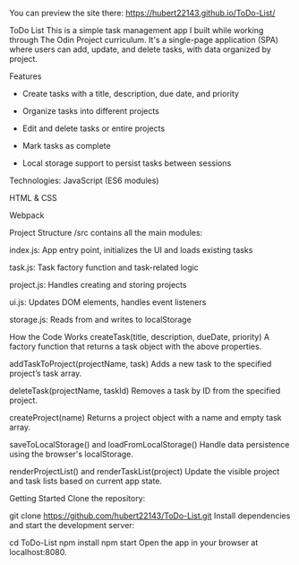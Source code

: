 
You can preview the site there: https://hubert22143.github.io/ToDo-List/


ToDo List
This is a simple task management app I built while working through The Odin Project curriculum. 
It's a single-page application (SPA) where users can add, update, and delete tasks, with data organized by project.

Features
- Create tasks with a title, description, due date, and priority

- Organize tasks into different projects

- Edit and delete tasks or entire projects

- Mark tasks as complete

- Local storage support to persist tasks between sessions

Technologies:
JavaScript (ES6 modules)

HTML & CSS

Webpack

Project Structure
/src contains all the main modules:

index.js: App entry point, initializes the UI and loads existing tasks

task.js: Task factory function and task-related logic

project.js: Handles creating and storing projects

ui.js: Updates DOM elements, handles event listeners

storage.js: Reads from and writes to localStorage

How the Code Works
createTask(title, description, dueDate, priority)
A factory function that returns a task object with the above properties.

addTaskToProject(projectName, task)
Adds a new task to the specified project’s task array.

deleteTask(projectName, taskId)
Removes a task by ID from the specified project.

createProject(name)
Returns a project object with a name and empty task array.

saveToLocalStorage() and loadFromLocalStorage()
Handle data persistence using the browser's localStorage.

renderProjectList() and renderTaskList(project)
Update the visible project and task lists based on current app state.

Getting Started
Clone the repository:

git clone https://github.com/hubert22143/ToDo-List.git
Install dependencies and start the development server:

cd ToDo-List
npm install
npm start
Open the app in your browser at localhost:8080.

